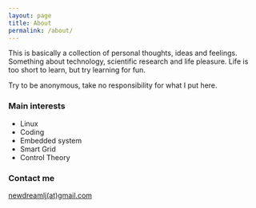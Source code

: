 ```yaml
---
layout: page
title: About
permalink: /about/
---
```


This is basically a collection of personal thoughts, ideas and feelings. Something about technology, scientific research and life pleasure. Life is too short to learn, but try learning for fun.

Try to be anonymous, take no responsibility for what I put here.

### Main interests

- Linux
- Coding
- Embedded system
- Smart Grid
- Control Theory

### Contact me

[newdreamlj(at)gmail.com](mailto:newdreamlj@gmail.com)
